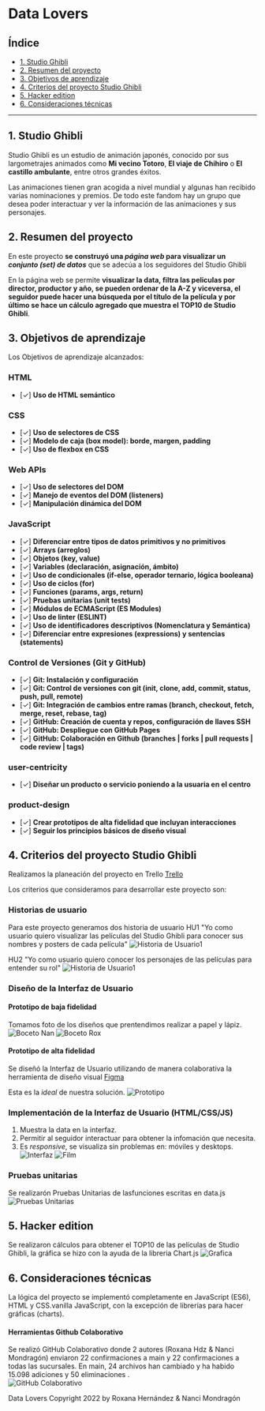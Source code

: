 # Data Lovers

## Índice

* [1. Studio Ghibli](#1-Studio)
* [2. Resumen del proyecto](#2-resumen-del-proyecto)
* [3. Objetivos de aprendizaje](#3-objetivos-de-aprendizaje)
* [4. Criterios del proyecto Studio Ghibli](#4-criterios-del-proyecto-studio-ghibli)
* [5. Hacker edition](#5-hacker-edition)
* [6. Consideraciones técnicas](#6-consideraciones-técnicas)

***

## 1. Studio Ghibli

Studio Ghibli es un estudio de animación japonés, conocido por sus largometrajes
animados como **Mi vecino Totoro**, **El viaje de Chihiro** o
**El castillo ambulante**, entre otros grandes éxitos.

Las animaciones tienen gran acogida a nivel mundial y algunas han recibido
varias nominaciones y premios. De todo este fandom hay un grupo que desea poder
interactuar y ver la información de las animaciones y sus personajes.

## 2. Resumen del proyecto

En este proyecto **se construyó una _página web_ para visualizar un
_conjunto (set) de datos_** que se adecúa a los seguidores del Studio Ghibli

En la página web se permite **visualizar la data,
filtra las peliculas por director, productor y año, se pueden ordenar de la A-Z y 
viceversa, el seguidor puede hacer una búsqueda por el título de la película y 
por último se hace un cálculo agregado que muestra el TOP10 de Studio Ghibli**. 


## 3. Objetivos de aprendizaje
Los Objetivos de aprendizaje alcanzados:

### HTML
- [✓] **Uso de HTML semántico**

### CSS
- [✓] **Uso de selectores de CSS**
- [✓] **Modelo de caja (box model): borde, margen, padding**
- [✓] **Uso de flexbox en CSS**
  
### Web APIs
- [✓] **Uso de selectores del DOM**
- [✓] **Manejo de eventos del DOM (listeners)**
- [✓] **Manipulación dinámica del DOM**

### JavaScript
- [✓] **Diferenciar entre tipos de datos primitivos y no primitivos**
- [✓] **Arrays (arreglos)**
- [✓] **Objetos (key, value)**
- [✓] **Variables (declaración, asignación, ámbito)**
- [✓] **Uso de condicionales (if-else, operador ternario, lógica booleana)**
- [✓] **Uso de ciclos (for)**
- [✓] **Funciones (params, args, return)**
- [✓] **Pruebas unitarias (unit tests)**
- [✓] **Módulos de ECMAScript (ES Modules)**
- [✓] **Uso de linter (ESLINT)**
- [✓] **Uso de identificadores descriptivos (Nomenclatura y Semántica)**
- [✓] **Diferenciar entre expresiones (expressions) y sentencias (statements)**

### Control de Versiones (Git y GitHub)
- [✓] **Git: Instalación y configuración**
- [✓] **Git: Control de versiones con git (init, clone, add, commit, status, push, pull, remote)**
- [✓] **Git: Integración de cambios entre ramas (branch, checkout, fetch, merge, reset, rebase, tag)**
- [✓] **GitHub: Creación de cuenta y repos, configuración de llaves SSH**
- [✓] **GitHub: Despliegue con GitHub Pages**
- [✓] **GitHub: Colaboración en Github (branches | forks | pull requests | code review | tags)**

### user-centricity
- [✓] **Diseñar un producto o servicio poniendo a la usuaria en el centro**

### product-design
- [✓] **Crear prototipos de alta fidelidad que incluyan interacciones**
- [✓] **Seguir los principios básicos de diseño visual**


## 4. Criterios del proyecto Studio Ghibli
Realizamos la planeación del proyecto en Trello
[Trello](https://trello.com/b/MNjh2I1y/kanban-template)

Los criterios que consideramos para desarrollar este proyecto son:

### Historias de usuario
Para este proyecto generamos dos historia de usuario
HU1 "Yo como usuario quiero visualizar las películas del Studio Ghibli para conocer sus nombres y 
posters de cada película" 
![Historia de Usuario1](src/imgreadme/HU1.png)

HU2 "Yo como usuario quiero conocer los personajes de las películas para entender su rol"
![Historia de Usuario1](src/imgreadme/HU2.png)

### Diseño de la Interfaz de Usuario

#### Prototipo de baja fidelidad
Tomamos foto de los diseños que prentendimos realizar a papel y lápiz.
![Boceto Nan](src/imgreadme/bocetonan.png)
![Boceto Rox](src/imgreadme/bocetorox.png)


#### Prototipo de alta fidelidad
Se diseñó la Interfaz de Usuario utilizando de manera colaborativa la herramienta de
diseño visual
[Figma](https://www.figma.com/file/mUfLVQ3ShK9n7oGL1s8MyG/Data-Lover-Studio-Ghibli?node-id=0%3A1) 

Esta es la _ideal_ de nuestra solución.
![Prototipo](src/imgreadme/Figma.png) 

### Implementación de la Interfaz de Usuario (HTML/CSS/JS)
1. Muestra la data en la interfaz.
2. Permitir al seguidor interactuar para obtener la infomación que necesita.
3. Es _responsive_, se visualiza sin problemas en: móviles y desktops.
![Interfaz](src/imgreadme/InterfazFilms.png)
![Film](src/imgreadme/interfazfilm.png)


### Pruebas unitarias
Se realizarón  Pruebas Unitarias de lasfunciones escritas en data.js 
![Pruebas Unitarias](src/imgreadme/TestUnitarios.png) 

## 5. Hacker edition
Se realizaron cálculos para obtener el TOP10 de las películas de Studio Ghibli, 
la gráfica se hizo con la ayuda de la libreria Chart.js 
![Grafica](src/imgreadme/Grafica.png)

## 6. Consideraciones técnicas
La lógica del proyecto se implementó completamente en JavaScript
(ES6), HTML y CSS.vanilla JavaScript, con la excepción de librerías para hacer gráficas (charts).

#### Herramientas Github Colaborativo
Se realizó GitHub Colaborativo donde  2 autores (Roxana Hdz & Nanci Mondragón) enviaron 22 confirmaciones a main y 22 confirmaciones
a todas las sucursales. En main, 24 archivos han cambiado y ha habido 15.098 adiciones y 50 eliminaciones .  
![GitHub Colaborativo](src/imgreadme/GithubColaborativo.png)

Data Lovers Copyright 2022 by Roxana Hernández & Nanci Mondragón 

